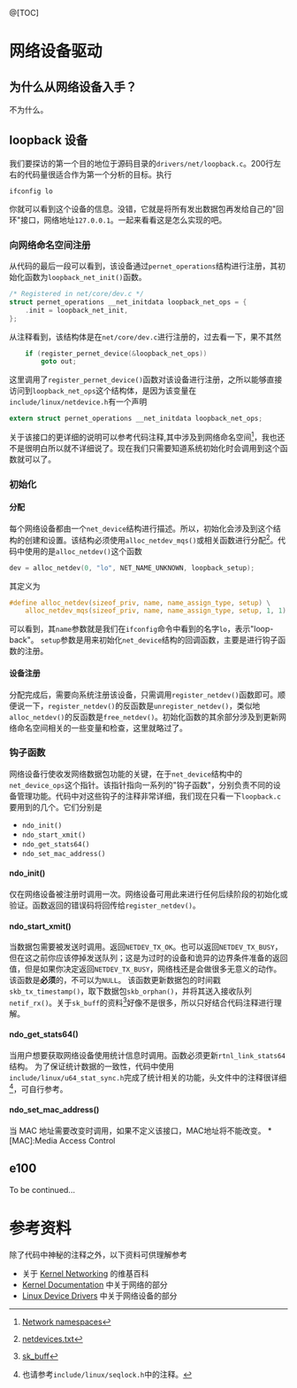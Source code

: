 
@[TOC]
# 网络设备驱动
## 为什么从网络设备入手？
不为什么。
## loopback 设备
我们要探访的第一个目的地位于源码目录的`drivers/net/loopback.c`。200行左右的代码量很适合作为第一个分析的目标。执行
```shell
ifconfig lo
```
你就可以看到这个设备的信息。没错，它就是将所有发出数据包再发给自己的"回环"接口，网络地址`127.0.0.1`。一起来看看这是怎么实现的吧。
### 向网络命名空间注册
从代码的最后一段可以看到，该设备通过`pernet_operations`结构进行注册，其初始化函数为`loopback_net_init()`函数。
```c
/* Registered in net/core/dev.c */
struct pernet_operations __net_initdata loopback_net_ops = {
	.init = loopback_net_init,
};
```
从注释看到，该结构体是在`net/core/dev.c`进行注册的，过去看一下，果不其然
```c
	if (register_pernet_device(&loopback_net_ops))
		goto out;
```
这里调用了`register_pernet_device()`函数对该设备进行注册，之所以能够直接访问到`loopback_net_ops`这个结构体，是因为该变量在`include/linux/netdevice.h`有一个声明
```c
extern struct pernet_operations __net_initdata loopback_net_ops;
```
关于该接口的更详细的说明可以参考代码注释,其中涉及到网络命名空间[^1]，我也还不是很明白所以就不详细说了。现在我们只需要知道系统初始化时会调用到这个函数就可以了。
### 初始化
#### 分配
每个网络设备都由一个`net_device`结构进行描述。所以，初始化会涉及到这个结构的创建和设置。该结构必须使用`alloc_netdev_mqs()`或相关函数进行分配[^2]。代码中使用的是`alloc_netdev()`这个函数
```c
dev = alloc_netdev(0, "lo", NET_NAME_UNKNOWN, loopback_setup);
```
其定义为
```c
#define alloc_netdev(sizeof_priv, name, name_assign_type, setup) \
	alloc_netdev_mqs(sizeof_priv, name, name_assign_type, setup, 1, 1)
```
可以看到，其`name`参数就是我们在`ifconfig`命令中看到的名字`lo`，表示"loop-back"。
`setup`参数是用来初始化`net_device`结构的回调函数，主要是进行钩子函数的注册。
#### 设备注册
分配完成后，需要向系统注册该设备，只需调用`register_netdev()`函数即可。顺便说一下，`register_netdev()`的反函数是`unregister_netdev()`，类似地`alloc_netdev()`的反函数是`free_netdev()`。初始化函数的其余部分涉及到更新网络命名空间相关的一些变量和检查，这里就略过了。
### 钩子函数
网络设备行使收发网络数据包功能的关键，在于`net_device`结构中的`net_device_ops`这个指针。该指针指向一系列的"钩子函数"，分别负责不同的设备管理功能。代码中对这些钩子的注释非常详细，我们现在只看一下`loopback.c`要用到的几个。它们分别是
- `ndo_init()`
- `ndo_start_xmit()`
- `ndo_get_stats64()`
- `ndo_set_mac_address()`
#### ndo_init()
仅在网络设备被注册时调用一次。网络设备可用此来进行任何后续阶段的初始化或验证。函数返回的错误码将回传给`register_netdev()`。
#### ndo_start_xmit()
当数据包需要被发送时调用。返回`NETDEV_TX_OK`。也可以返回`NETDEV_TX_BUSY`，但在这之前你应该停掉发送队列；这是为过时的设备和诡异的边界条件准备的返回值，但是如果你决定返回`NETDEV_TX_BUSY`，网络栈还是会做很多无意义的动作。该函数是**必须**的，不可以为`NULL`。
该函数更新数据包的时间戳`skb_tx_timestamp()`，取下数据包`skb_orphan()`，并将其送入接收队列`netif_rx()`。关于`sk_buff`的资料[^3]好像不是很多，所以只好结合代码注释进行理解。
#### ndo_get_stats64()
当用户想要获取网络设备使用统计信息时调用。函数必须更新`rtnl_link_stats64`结构。
为了保证统计数据的一致性，代码中使用`include/linux/u64_stat_sync.h`完成了统计相关的功能，头文件中的注释很详细[^4]，可自行参考。
#### ndo_set_mac_address()
当 MAC 地址需要改变时调用，如果不定义该接口，MAC地址将不能改变。
*[MAC]:Media Access Control
## e100
To be continued...

# 参考资料
除了代码中神秘的注释之外，以下资料可供理解参考
- 关于 [Kernel Networking](https://wiki.linuxfoundation.org/networking/start) 的维基百科
- [Kernel Documentation](https://github.com/torvalds/linux/tree/master/Documentation/networking) 中关于网络的部分
- [Linux Device Drivers](https://lwn.net/Kernel/LDD3/) 中关于网络设备的部分

[^1]:[Network namespaces](https://lwn.net/Articles/219794/)
[^2]:[netdevices.txt](https://github.com/torvalds/linux/blob/master/Documentation/networking/netdevices.txt)
[^3]:[sk_buff](https://wiki.linuxfoundation.org/networking/sk_buff)
[^4]:也请参考`include/linux/seqlock.h`中的注释。